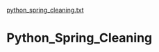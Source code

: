 [python_spring_cleaning.txt](https://github.com/salmaalifitness/Python_Spring_Cleaning/files/7071802/python_spring_cleaning.txt)

# Python_Spring_Cleaning
